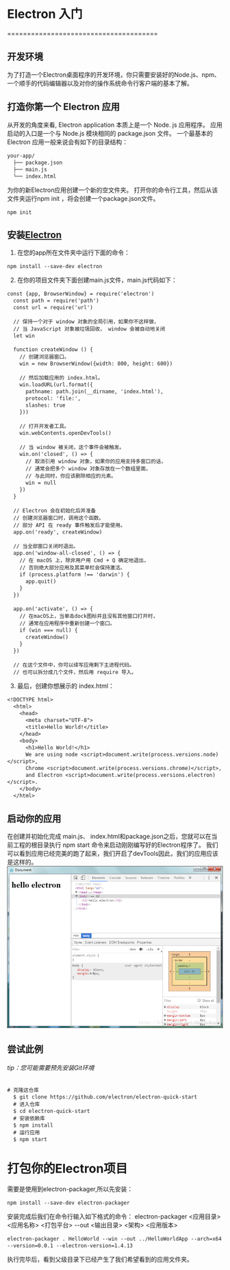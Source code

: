 # Electron 入门
======================================
## 开发环境
为了打造一个Electron桌面程序的开发环境，你只需要安装好的Node.js、npm、一个顺手的代码编辑器以及对你的操作系统命令行客户端的基本了解。

## 打造你第一个 Electron 应用
从开发的角度来看, Electron application 本质上是一个 Node. js 应用程序。 应用启动的入口是一个与 Node.js 模块相同的 package.json 文件。 一个最基本的 Electron 应用一般来说会有如下的目录结构：
```
your-app/
  ├── package.json
  ├── main.js
  └── index.html
```
为你的新Electron应用创建一个新的空文件夹。 打开你的命令行工具，然后从该文件夹运行npm init ，将会创建一个package.json文件。
```
npm init
```
## 安装[Electron](https://electronjs.org/docs)
1. 在您的app所在文件夹中运行下面的命令：
```
npm install --save-dev electron
```
2. 在你的项目文件夹下面创建main.js文件，main.js代码如下：
```
const {app, BrowserWindow} = require('electron')
  const path = require('path')
  const url = require('url')
  
  // 保持一个对于 window 对象的全局引用，如果你不这样做，
  // 当 JavaScript 对象被垃圾回收， window 会被自动地关闭
  let win
  
  function createWindow () {
    // 创建浏览器窗口。
    win = new BrowserWindow({width: 800, height: 600})
  
    // 然后加载应用的 index.html。
    win.loadURL(url.format({
      pathname: path.join(__dirname, 'index.html'),
      protocol: 'file:',
      slashes: true
    }))
  
    // 打开开发者工具。
    win.webContents.openDevTools()
  
    // 当 window 被关闭，这个事件会被触发。
    win.on('closed', () => {
      // 取消引用 window 对象，如果你的应用支持多窗口的话，
      // 通常会把多个 window 对象存放在一个数组里面，
      // 与此同时，你应该删除相应的元素。
      win = null
    })
  }
  
  // Electron 会在初始化后并准备
  // 创建浏览器窗口时，调用这个函数。
  // 部分 API 在 ready 事件触发后才能使用。
  app.on('ready', createWindow)
  
  // 当全部窗口关闭时退出。
  app.on('window-all-closed', () => {
    // 在 macOS 上，除非用户用 Cmd + Q 确定地退出，
    // 否则绝大部分应用及其菜单栏会保持激活。
    if (process.platform !== 'darwin') {
      app.quit()
    }
  })
  
  app.on('activate', () => {
    // 在macOS上，当单击dock图标并且没有其他窗口打开时，
    // 通常在应用程序中重新创建一个窗口。
    if (win === null) {
      createWindow()
    }
  })
  
  // 在这个文件中，你可以续写应用剩下主进程代码。
  // 也可以拆分成几个文件，然后用 require 导入。
```
3. 最后，创建你想展示的 index.html：
```
<!DOCTYPE html>
  <html>
    <head>
      <meta charset="UTF-8">
      <title>Hello World!</title>
    </head>
    <body>
      <h1>Hello World!</h1>
      We are using node <script>document.write(process.versions.node)</script>,
      Chrome <script>document.write(process.versions.chrome)</script>,
      and Electron <script>document.write(process.versions.electron)</script>.
    </body>
  </html>
```
## 启动你的应用
在创建并初始化完成 main.js、 index.html和package.json之后，您就可以在当前工程的根目录执行 npm start 命令来启动刚刚编写好的Electron程序了。
我们可以看到应用已经完美的跑了起来，我们开启了devTools因此，我们的应用应该是这样的。
![Electron](https://raw.githubusercontent.com/shuai-zi/electron/master/myapp.png)
## 尝试此例
###### tip：您可能需要预先安装Git环境
```
# 克隆这仓库
  $ git clone https://github.com/electron/electron-quick-start
  # 进入仓库
  $ cd electron-quick-start
  # 安装依赖库
  $ npm install
  # 运行应用
  $ npm start
```


# 打包你的Electron项目
需要是使用到electron-packager,所以先安装：
```
npm install --save-dev electron-packager
```
安装完成后我们在命令行输入如下格式的命令：
electron-packager <应用目录> <应用名称> <打包平台> --out <输出目录> <架构> <应用版本>
```
electron-packager . HelloWorld --win --out ../HelloWorldApp --arch=x64 --version=0.0.1 --electron-version=1.4.13
```

执行完毕后，看到父级目录下已经产生了我们希望看到的应用文件夹。
